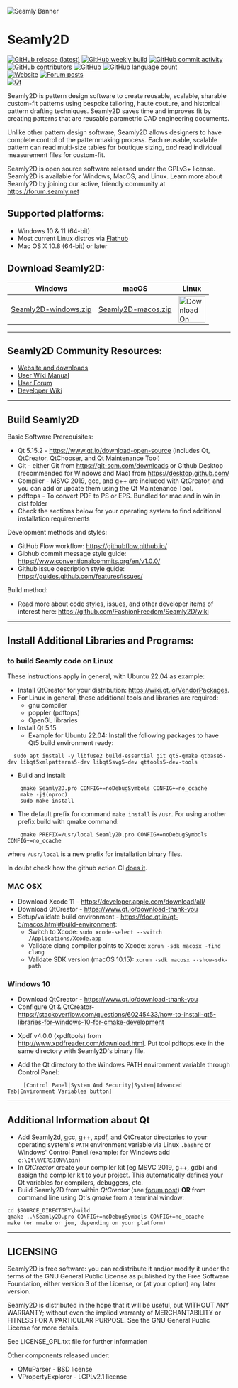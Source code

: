![Seamly Banner](https://github.com/FashionFreedom/Seamly2D/blob/develop/share/img/Seamly2D_banner_700x200.png)
# Seamly2D
[![GitHub release (latest)](https://img.shields.io/github/v/release/fashionfreedom/seamly2d?logo=github?color=blue&style=flat-square)](https://github.com/FashionFreedom/Seamly2D/releases/latest)
[![GitHub weekly build](https://img.shields.io/github/actions/workflow/status/fashionfreedom/seamly2d/build-auto-release-on-cron.yml?logo=github&style=flat-square)](https://github.com/FashionFreedom/Seamly2D/actions/workflows/build-auto-release-on-cron.yml)
[![GitHub commit activity](https://img.shields.io/github/commit-activity/m/fashionfreedom/seamly2d?logo=github&color=brightgreen&style=flat-square)](https://github.com/FashionFreedom/Seamly2D/graphs/commit-activity)
[![GitHub contributors](https://img.shields.io/github/contributors/fashionfreedom/seamly2d?style=flat-square&logo=github)](https://github.com/FashionFreedom/Seamly2D/graphs/contributors)
[![GitHub](https://img.shields.io/github/license/fashionfreedom/seamly2d?color=blue&style=flat-square&logo=creativecommons)](../LICENSE)
![GitHub language count](https://img.shields.io/github/languages/count/fashionfreedom/seamly2d?style=flat-square&logo=github)  
[![Website](https://img.shields.io/website?down_message=Down&style=flat-square&up_color=brightgreen&up_message=Up&url=https%3A%2F%2Fseamly.net&logo=wordpress)](https://seamly.net/)
[![Forum posts](https://img.shields.io/discourse/posts?server=https%3A%2F%2Fforum.seamly.net&style=flat-square&logo=discourse)](https://forum.seamly.net/)   
[![Qt](https://github.com/FashionFreedom/Seamly2D/blob/develop/.github/img/Built_with_Qt_RGB_logo_vertical_transparent_60x65px.png)](https://qt.io)

Seamly2D is pattern design software to create reusable, scalable, sharable custom-fit patterns using bespoke tailoring, haute couture, and historical pattern drafting techniques. Seamly2D saves time and improves fit by creating patterns that are reusable parametric CAD engineering documents.

Unlike other pattern design software, Seamly2D allows designers to have complete control of the patternmaking process. Each reusable, scalable pattern can read multi-size tables for boutique sizing, *and* read individual measurement files for custom-fit.

Seamly2D is open source software released under the GPLv3+ license.  Seamly2D is available for Windows, MacOS, and Linux.  Learn more about Seamly2D by joining our active, friendly community at https://forum.seamly.net

## Supported platforms:  
   * Windows 10 & 11 (64-bit)
   * Most current Linux distros via [Flathub](https://flathub.org/apps/details/net.seamly.seamly2d)
   * Mac OS X 10.8 (64-bit) or later

## Download Seamly2D:

| Windows | macOS | Linux |
| ---     | ---   | ---   |
| [Seamly2D-windows.zip](https://github.com/FashionFreedom/Seamly2D/releases/latest/download/Seamly2D-windows.zip) | [Seamly2D-macos.zip](https://github.com/FashionFreedom/Seamly2D/releases/latest/download/Seamly2D-macos.zip) | [<img src="https://flathub.org/assets/badges/flathub-badge-en.svg" alt="Download On Flathub" height="60">](https://github.com/flathub/net.seamly.seamly2d) |

___________________________________________________
## Seamly2D Community Resources:
   * [Website and downloads](https://seamly.net)  
   * [User Wiki Manual](https://wiki.seamly.net)  
   * [User Forum](https://forum.seamly.net/)  
   * [Developer Wiki](https://github.com/FashionFreedom/Seamly2D/wiki)
___________________________________________________
## Build Seamly2D

Basic Software Prerequisites:  
* Qt 5.15.2  - https://www.qt.io/download-open-source (includes Qt, QtCreator, QtChooser, and Qt Maintenance Tool)
* Git - either Git from https://git-scm.com/downloads or Github Desktop (recommended for Windows and Mac) from https://desktop.github.com/
* Compiler - MSVC 2019, gcc, and g++ are included with QtCreator, and you can add or update them using the Qt Maintenance Tool.
* pdftops - To convert PDF to PS or EPS. Bundled for mac and in win in dist folder
* Check the sections below for your operating system to find additional installation requirements

Development methods and styles:
   * GitHub Flow workflow: https://githubflow.github.io/
   * Gibhub commit message style guide: https://www.conventionalcommits.org/en/v1.0.0/
   * Github issue description style guide: https://guides.github.com/features/issues/

Build method:
   * Read more about code styles, issues, and other developer items of interest here: https://github.com/FashionFreedom/Seamly2D/wiki
___________________________________________________
## Install Additional Libraries and Programs:

### to build Seamly code on Linux

These instructions apply in general, with Ubuntu 22.04 as example:

* Install QtCreator for your distribution: https://wiki.qt.io/VendorPackages.
* For Linux in general, these additional tools and libraries are required:
  - gnu compiler
  - poppler (pdftops)
  - OpenGL libraries
* Install Qt 5.15
  - Example for Ubuntu 22.04: Install the following packages to have Qt5 build environment ready:
```
  sudo apt install -y libfuse2 build-essential git qt5-qmake qtbase5-dev libqt5xmlpatterns5-dev libqt5svg5-dev qttools5-dev-tools
```
* Build and install:  
```
    qmake Seamly2D.pro CONFIG+=noDebugSymbols CONFIG+=no_ccache
    make -j$(nproc)
    sudo make install
```
* The default prefix for command `make install` is `/usr`. For using another prefix build with qmake command:  
```
    qmake PREFIX=/usr/local Seamly2D.pro CONFIG+=noDebugSymbols CONFIG+=no_ccache
```
where `/usr/local` is a new prefix for installation binary files.

In doubt check how the github action CI [does it](workflows/build-release.yml).

### MAC OSX
* Download Xcode 11 - https://developer.apple.com/download/all/
* Download QtCreator - https://www.qt.io/download-thank-you
* Setup/validate build environment - https://doc.qt.io/qt-5/macos.html#build-environment:
   * Switch to Xcode: `sudo xcode-select --switch /Applications/Xcode.app`
   * Validate clang compiler points to Xcode: `xcrun -sdk macosx -find clang`
   * Validate SDK version (macOS 10.15): `xcrun -sdk macosx --show-sdk-path`

### Windows 10
* Download QtCreator - https://www.qt.io/download-thank-you
* Configure Qt & QtCreator- https://stackoverflow.com/questions/60245433/how-to-install-qt5-libraries-for-windows-10-for-cmake-development  
- Xpdf v4.0.0 (xpdftools) from http://www.xpdfreader.com/download.html. Put tool pdftops.exe in the same directory with Seamly2D's binary file.
* Add the Qt directory to the Windows PATH environment variable through Control Panel:
```
     [Control Panel|System And Security|System|Advanced Tab|Environment Variables button]
```
___________________________________________________
## Additional Information about Qt

* Add Seamly2d, gcc, g++, xpdf, and QtCreator directories to your operating system's `PATH` environment variable via Linux `.bashrc` or Windows' Control Panel.(example: for Windows add  `c:\Qt\%VERSION%\bin`)
* In *QtCreator* create your compiler kit (eg MSVC 2019, g++, gdb) and assign the compiler kit to your project. This automatically defines your Qt variables for compilers, debuggers, etc.
* Build Seamly2D from within *QtCreator* (see [forum post](https://forum.seamly.net/t/how-to-build-with-qt/183)) **OR** from command line using Qt's *qmake* from a terminal window:
```
cd $SOURCE_DIRECTORY\build
qmake ..\Seamly2D.pro CONFIG+=noDebugSymbols CONFIG+=no_ccache
make (or nmake or jom, depending on your platform)
```
___________________________________________________
## LICENSING
Seamly2D is free software: you can redistribute it and/or modify
it under the terms of the GNU General Public License as published by
the Free Software Foundation, either version 3 of the License, or
(at your option) any later version.

Seamly2D is distributed in the hope that it will be useful,
but WITHOUT ANY WARRANTY; without even the implied warranty of
MERCHANTABILITY or FITNESS FOR A PARTICULAR PURPOSE.  See the
GNU General Public License for more details.

See LICENSE_GPL.txt file for further information

Other components released under:  
* QMuParser - BSD license  
* VPropertyExplorer - LGPLv2.1 license
